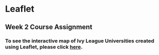 # Leaflet

## Week 2 Course Assignment

### To see the interactive map of Ivy League Universities created using Leaflet, please click [here](https://pratyusam.github.io/Leaflet/ivymap.html).